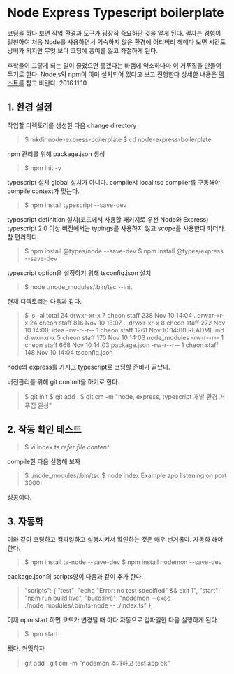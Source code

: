 # Node Express Typescript boilerplate

코딩을 하다 보면 작업 환경과 도구가 굉장히 중요하단 것을 알게 된다.
필자는 경험이 일천하여 처음 Node를 사용하면서 익숙하지 않은 환경에 어리버리 헤매다 보면 
시간도 낭비가 되지만 무엇 보다 코딩에 흥미를 잃고 좌절하게 된다.

후학들이 그렇게 되는 일이 줄었으면 좋겠다는 바램에 약소하나마 이 거푸집을 만들어 두기로 한다.
Nodejs와 npm이 이미 설치되어 있다고 보고 진행한다
상세한 내용은 [텍스트를](https://basarat.gitbooks.io/typescript/content/docs/quick/nodejs.html) 참고 바란다.
2016.11.10

## 1. 환경 설정
작업할 디렉토리를 생성한 다음 change directory
>$ mkdir node-express-boilerplate
>$ cd node-express-boilerplate

npm 관리를 위해 package.json 생성
>$ npm init -y

typescript 설치
global 설치가 아니다.
compile시 local tsc compiler를 구동해야 compile context가 맞는다.
>$ npm install typescript --save-dev

typescript definition 설치(코드에서 사용할 패키지로 우선 Node와 Express)
typescript 2.0 이상 버전에서는 typings를 사용하지 않고 scope를 사용한다 카더라.
참 편리하다.
>$ npm install @types/node --save-dev
>$ npm install @types/express --save-dev

typescript option을 설정하기 위해 tsconfig.json 설치
>$ node ./node_modules/.bin/tsc --init

현재 디렉토리는 다음과 같다.

>$ ls -al
>total 24
>drwxr-xr-x   7 cheon  staff   238 Nov 10 14:04 .
>drwxr-xr-x  24 cheon  staff   816 Nov 10 13:07 ..
>drwxr-xr-x   8 cheon  staff   272 Nov 10 14:00 .idea
>-rw-r--r--   1 cheon  staff  1261 Nov 10 14:00 README.md
>drwxr-xr-x   5 cheon  staff   170 Nov 10 14:03 node_modules
>-rw-r--r--   1 cheon  staff   668 Nov 10 14:03 package.json
>-rw-r--r--   1 cheon  staff   148 Nov 10 14:04 tsconfig.json

node와 express를 가지고 typescript로 코딩할 준비가 끝났다.

버전관리를 위해 git commit을 하기로 한다.
>$ git init
>$ git add .
>$ git cm -m "node, express, typescript 개발 환경 거푸집 완성"

## 2. 작동 확인 테스트

>$ vi index.ts
> _refer file content_

compile한 다음 실행해 보자
>$ ./node_modules/.bin/tsc
>$ node index
> Example app listening on port 3000!

성공이다.

## 3. 자동화
이와 같이 코딩하고 컴파일하고 실행시켜서 확인하는 것은 매우 번거롭다.
자동화 해야 한다.

>$ npm install ts-node --save-dev
>$ npm install nodemon --save-dev

package.json의 scripts항이 다음과 같이 추가 한다.
>  "scripts": {
>    "test": "echo \"Error: no test specified\" && exit 1",
>    "start": "npm run build:live",
>    "build:live": "nodemon --exec ./node_modules/.bin/ts-node -- ./index.ts"
>  },

이제 npm start 하면 코드가 변경될 때 마다 자동으로 컴파일한 다음 실행하게 된다.
>$ npm start

됐다. 커밋하자
> git add .
> git cm -m "nodemon 추가하고 test app ok"
